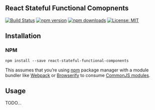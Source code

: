 React Stateful Functional Comopnents
---------------------
[![Build Status](https://img.shields.io/travis/mpeyper/react-stateful-functional-components/master.svg?style=flat-square)](https://travis-ci.org/mpeyper/rreact-stateful-functional-components) 
[![npm version](https://img.shields.io/npm/v/react-stateful-functional-components.svg?style=flat-square)](https://www.npmjs.com/package/react-stateful-functional-components) 
[![npm downloads](https://img.shields.io/npm/dm/react-stateful-functional-components.svg?style=flat-square)](https://www.npmjs.com/package/react-stateful-functional-components)
[![License: MIT](https://img.shields.io/badge/License-MIT-yellow.svg?style=flat-square)](LICENSE)

## Installation

### NPM

```
npm install --save react-stateful-functional-components
```

This assumes that you’re using [npm](http://npmjs.com/) package manager with a module bundler like [Webpack](https://webpack.js.org/) or [Browserify](http://browserify.org/) to consume [CommonJS modules](http://webpack.github.io/docs/commonjs.html).

## Usage

TODO...
